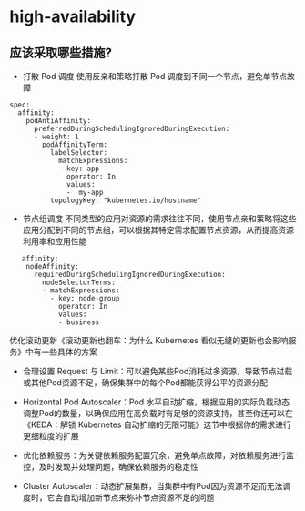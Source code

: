 # high-availability

## 应该采取哪些措施?

- 打散 Pod 调度
使用反亲和策略打散 Pod 调度到不同一个节点，避免单节点故障

```
spec:
  affinity:
    podAntiAffinity:
      preferredDuringSchedulingIgnoredDuringExecution:
      - weight: 1
        podAffinityTerm:
          labelSelector: 
            matchExpressions:
            - key: app
              operator: In
              values:
              -  my-app
          topologyKey: "kubernetes.io/hostname"
```
- 节点组调度
不同类型的应用对资源的需求往往不同，使用节点亲和策略将这些应用分配到不同的节点组，可以根据其特定需求配置节点资源，从而提高资源利用率和应用性能
```
   affinity:
    nodeAffinity:
      requiredDuringSchedulingIgnoredDuringExecution:
        nodeSelectorTerms:
        - matchExpressions:
          - key: node-group
            operator: In
            values:                 
            - business
```
优化滚动更新《滚动更新也翻车：为什么 Kubernetes 看似无缝的更新也会影响服务》中有一些具体的方案

- 合理设置 Request 与 Limit：可以避免某些Pod消耗过多资源，导致节点过载或其他Pod资源不足，确保集群中的每个Pod都能获得公平的资源分配

- Horizontal Pod Autoscaler：Pod 水平自动扩缩，根据应用的实际负载动态调整Pod的数量，以确保应用在高负载时有足够的资源支持，甚至你还可以在《KEDA：解锁 Kubernetes 自动扩缩的无限可能》这节中根据你的需求进行更细粒度的扩展

- 优化依赖服务：为关键依赖服务配置冗余，避免单点故障，对依赖服务进行监控，及时发现并处理问题，确保依赖服务的稳定性

- Cluster Autoscaler：动态扩展集群，当集群中有Pod因为资源不足而无法调度时，它会自动增加新节点来弥补节点资源不足的问题


